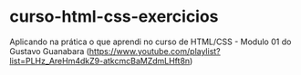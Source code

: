# curso-html-css-exercicios
Aplicando na prática o que aprendi no curso de HTML/CSS - Modulo 01 do Gustavo Guanabara (https://www.youtube.com/playlist?list=PLHz_AreHm4dkZ9-atkcmcBaMZdmLHft8n)
